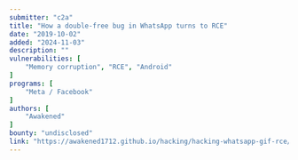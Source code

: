 ```yaml
---
submitter: "c2a"
title: "How a double-free bug in WhatsApp turns to RCE"
date: "2019-10-02"
added: "2024-11-03"
description: ""
vulnerabilities: [
    "Memory corruption", "RCE", "Android"
]
programs: [
    "Meta / Facebook"
]
authors: [
    "Awakened"
]
bounty: "undisclosed"
link: "https://awakened1712.github.io/hacking/hacking-whatsapp-gif-rce/"
---
```




